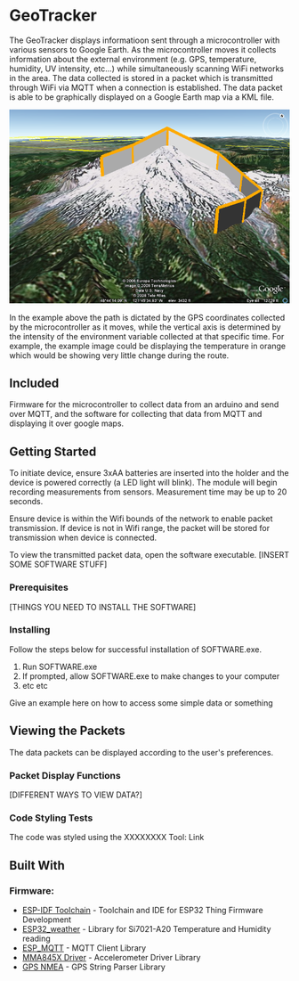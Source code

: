 # GeoTracker

The GeoTracker displays informatioon sent through a microcontroller with various sensors to Google Earth. As the microcontroller moves it collects information about the external environment (e.g. GPS, temperature, humidity, UV intensity, etc...) while simultaneously scanning WiFi networks in the area. The data collected is stored in a packet which is transmitted through WiFi via MQTT when a connection is established. The data packet is able to be graphically displayed on a Google Earth map via a KML file.

![plot](relativeToGround_example.png)

In the example above the path is dictated by the GPS coordinates collected by the microcontroller as it moves, while the vertical axis is determined by the intensity of the environment variable collected at that specific time. For example, the example image could be displaying the temperature in orange which would be showing very little change during the route.

## Included

Firmware for the microcontroller to collect data from an arduino and send over MQTT, and the software for collecting that data from MQTT and displaying it over google maps. 

## Getting Started

To initiate device, ensure 3xAA batteries are inserted into the holder and the device is powered correctly (a LED light will blink). The module will begin recording measurements from sensors. Measurement time may be up to 20 seconds.

Ensure device is within the Wifi bounds of the network to enable packet transmission. If device is not in Wifi range, the packet will be stored for transmission when device is connected. 

To view the transmitted packet data, open the software executable. [INSERT SOME SOFTWARE STUFF]

### Prerequisites

[THINGS YOU NEED TO INSTALL THE SOFTWARE]

### Installing

Follow the steps below for successful installation of SOFTWARE.exe.

1. Run SOFTWARE.exe
2. If prompted, allow SOFTWARE.exe to make changes to your computer
3. etc etc

Give an example here on how to access some simple data or something

## Viewing the Packets

The data packets can be displayed according to the user's preferences. 

### Packet Display Functions

[DIFFERENT WAYS TO VIEW DATA?]

### Code Styling Tests

The code was styled using the XXXXXXXX Tool:
Link


## Built With

### Firmware:

*   [ESP-IDF Toolchain](https://esp-idf.readthedocs.io/en/latest/# "Title") - Toolchain and IDE for ESP32 Thing Firmware Development
*   [ESP32_weather](https://github.com/Ebiroll/esp32_weather/blob/master/LICENSE "Title") - Library for Si7021-A20 Temperature and Humidity reading
*   [ESP_MQTT](https://github.com/tuanpmt/esp_mqtt "Title") - MQTT Client Library
*   [MMA845X Driver](https://github.com/gschorcht/mma845x-esp-idf "Title") - Accelerometer Driver Library
*   [GPS NMEA](https://github.com/kosma/minmea "Title") - GPS String Parser Library






